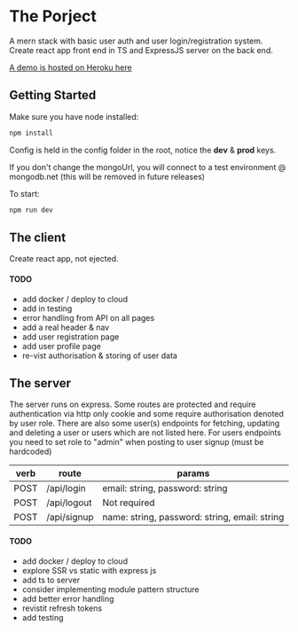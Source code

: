 # The Porject

A mern stack with basic user auth and user login/registration system. Create react app front end in TS and ExpressJS server on the back end.

[A demo is hosted on Heroku here](https://frozen-ravine-16461.herokuapp.com/) 

## Getting Started

Make sure you have node installed:

```javascript
npm install
```

Config is held in the config folder in the root, notice the **dev** & **prod** keys.
 
If you don't change the mongoUrl, you will connect to a test environment @ mongodb.net
(this will be removed in future releases)

To start:
```javascript
npm run dev
```

## The client

Create react app, not ejected.

####  TODO

- add docker / deploy to cloud
- add in testing
- error handling from API on all pages
- add a real header & nav
- add user registration page
- add user profile page
- re-vist authorisation & storing of user data

## The server

The server runs on express. Some routes are protected and require authentication via http only cookie and some require authorisation denoted by user role. 
There are also some user(s) endpoints for fetching, updating and deleting a user or users which are not listed here.
For users endpoints you need to set role to "admin" when posting to user signup (must be hardcoded)

| verb | route | params |
|------|-------|--------|
| POST | /api/login | email: string, password: string |
| POST | /api/logout | Not required|
| POST | /api/signup | name: string, password: string, email: string |


####  TODO

- add docker / deploy to cloud
- explore SSR vs static with express js
- add ts to server
- consider implementing module pattern structure
- add better error handling
- revistit refresh tokens
- add testing
